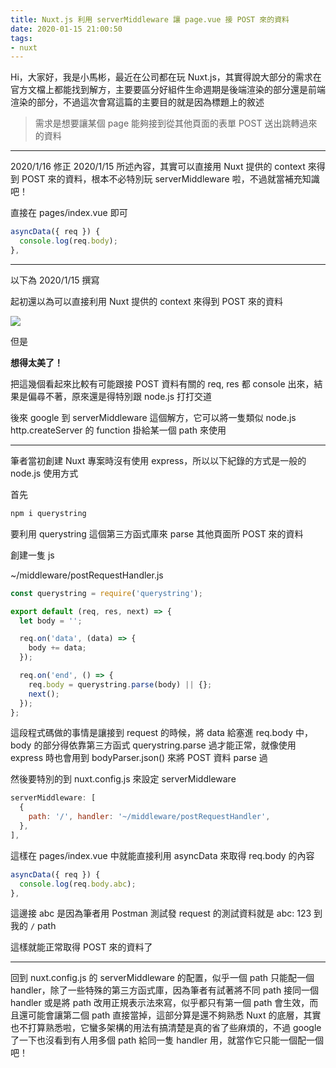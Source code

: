 ```yaml
---
title: Nuxt.js 利用 serverMiddleware 讓 page.vue 接 POST 來的資料
date: 2020-01-15 21:00:50
tags:
- nuxt
---
```


Hi，大家好，我是小馬彬，最近在公司都在玩 Nuxt.js，其實得說大部分的需求在官方文檔上都能找到解方，主要要區分好組件生命週期是後端渲染的部分還是前端渲染的部分，不過這次會寫這篇的主要目的就是因為標題上的敘述

> 需求是想要讓某個 page 能夠接到從其他頁面的表單 POST 送出跳轉過來的資料

---

2020/1/16 修正 2020/1/15 所述內容，其實可以直接用 Nuxt 提供的 context 來得到 POST 來的資料，根本不必特別玩 serverMiddleware 啦，不過就當補充知識吧！

直接在 pages/index.vue 即可

```javascript
asyncData({ req }) {
  console.log(req.body);
},
```

---

以下為 2020/1/15 撰寫

起初還以為可以直接利用 Nuxt 提供的 context 來得到 POST 來的資料

![](https://i.imgur.com/oasAHFN.png)

但是

**想得太美了！**

把這幾個看起來比較有可能跟接 POST 資料有關的 req, res 都 console 出來，結果是偏尋不著，原來還是得特別跟 node.js 打打交道

後來 google 到 serverMiddleware 這個解方，它可以將一隻類似 node.js http.createServer 的 function 掛給某一個 path 來使用

---

筆者當初創建 Nuxt 專案時沒有使用 express，所以以下紀錄的方式是一般的 node.js 使用方式

首先

```bash
npm i querystring
```

要利用 querystring 這個第三方函式庫來 parse 其他頁面所 POST 來的資料

創建一隻 js

~/middleware/postRequestHandler.js

```javascript
const querystring = require('querystring');

export default (req, res, next) => {
  let body = '';

  req.on('data', (data) => {
    body += data;
  });

  req.on('end', () => {
    req.body = querystring.parse(body) || {};
    next();
  });
};
```

這段程式碼做的事情是讓接到 request 的時候，將 data 給塞進 req.body 中，body 的部分得依靠第三方函式 querystring.parse 過才能正常，就像使用 express 時也會用到 bodyParser.json() 來將 POST 資料 parse 過

然後要特別的到 nuxt.config.js 來設定 serverMiddleware

```javascript
serverMiddleware: [
  {
    path: '/', handler: '~/middleware/postRequestHandler',
  },
],
```

這樣在 pages/index.vue 中就能直接利用 asyncData 來取得 req.body 的內容

```javascript
asyncData({ req }) {
  console.log(req.body.abc);
},
```

這邊接 abc 是因為筆者用 Postman 測試發 request 的測試資料就是 abc: 123 到我的 `/` path

這樣就能正常取得 POST 來的資料了

---

回到 nuxt.config.js 的 serverMiddleware 的配置，似乎一個 path 只能配一個 handler，除了一些特殊的第三方函式庫，因為筆者有試著將不同 path 接同一個 handler 或是將 path 改用正規表示法來寫，似乎都只有第一個 path 會生效，而且還可能會讓第二個 path 直接當掉，這部分算是還不夠熟悉 Nuxt 的底層，其實也不打算熟悉啦，它蠻多架構的用法有搞清楚是真的省了些麻煩的，不過 google 了一下也沒看到有人用多個 path 給同一隻 handler 用，就當作它只能一個配一個吧！
